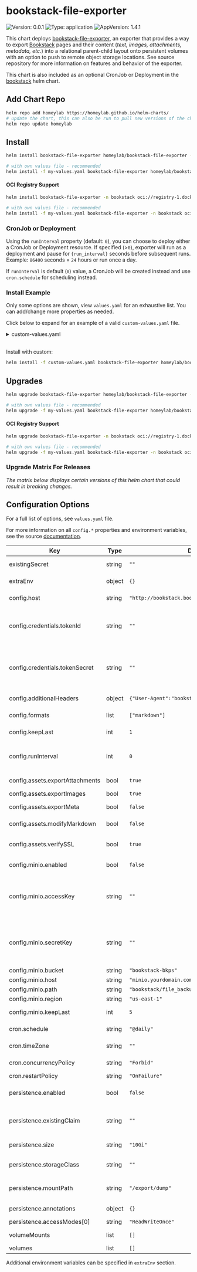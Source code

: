# bookstack-file-exporter
![Version: 0.0.1](https://img.shields.io/badge/Version-0.0.1-informational?style=flat-square) ![Type: application](https://img.shields.io/badge/Type-application-informational?style=flat-square) ![AppVersion: 1.4.1](https://img.shields.io/badge/AppVersion-1.4.0-informational?style=flat-square)

This chart deploys [bookstack-file-exporter](https://github.com/homeylab/bookstack-file-exporter), an exporter that provides a way to export [Bookstack](https://github.com/BookStackApp/BookStack) pages and their content (_text, images, attachments, metadata, etc._) into a relational parent-child layout onto persistent volumes with an option to push to remote object storage locations. See source repository for more information on features and behavior of the exporter.

This chart is also included as an optional CronJob or Deployment in the [bookstack](https://github.com/homeylab/helm-charts/tree/main/charts/bookstack) helm chart.

## Add Chart Repo
```bash
helm repo add homeylab https://homeylab.github.io/helm-charts/
# update the chart, this can also be run to pull new versions of the chart for upgrades
helm repo update homeylab
```

## Install
```bash
helm install bookstack-file-exporter homeylab/bookstack-file-exporter -n bookstack --create-namespace

# with own values file - recommended
helm install -f my-values.yaml bookstack-file-exporter homeylab/bookstack-file-exporter -n bookstack --create-namespace
```

#### OCI Registry Support
```bash
helm install bookstack-file-exporter -n bookstack oci://registry-1.docker.io/homeylabcharts/bookstack-file-exporter --version X.Y.Z --create-namespace

# with own values file - recommended
helm install -f my-values.yaml bookstack-file-exporter -n bookstack oci://registry-1.docker.io/homeylabcharts/bookstack-file-exporter --version X.Y.Z --create-namespace
```

### CronJob or Deployment
Using the `runInterval` property (default: `0`), you can choose to deploy either a CronJob or Deployment resource. If specified (>`0`), exporter will run as a deployment and pause for `{run_interval}` seconds before subsequent runs. Example: `86400` seconds = `24` hours or run once a day.

If `runInterval` is default (`0`) value, a CronJob will be created instead and use `cron.schedule` for scheduling instead.

### Install Example
Only some options are shown, view `values.yaml` for an exhaustive list. You can add/change more properties as needed.

Click below to expand for an example of a valid `custom-values.yaml` file. 
<details closed>
<summary>custom-values.yaml</summary>
<br>

```yaml
extraEnv:
  LOG_LEVEL: info

config:
  host: "http://wiki.example.org"
  credentials:
    tokenId: "sample_tokenid"
    tokenSecret: "sample_tokensecret"
  additionalHeaders:
    User-Agent: "bookstack-file-exporter"
  formats:
    - markdown
    # - html
    # - pdf
    # - plaintext
  minio:
    enabled: false
    host: ""
    accessKey: ""
    secretKey: ""
    region: "us-east-1"
    bucket: ""
    path: ""
    keepLast: 5
  assets:
    exportImages: true
    exportAttachments: true
    modifyMarkdown: true
    exportMeta: false
    verifySSL: true
  keepLast: 3
  runInterval: 0

persistence:
  enabled: true
  annotations: {}
  storageClass: "sample-provisioner"
  size: 5Gi
  existingClaim: ""
  accessModes:
    - ReadWriteOnce
  mountPath: "/export/dump"
  selector: {}
```
</details>
<br>

Install with custom:
```bash
helm install -f custom-values.yaml bookstack-file-exporter homeylab/bookstack-file-exporter -n bookstack --create-namespace
```

## Upgrades
```bash
helm upgrade bookstack-file-exporter homeylab/bookstack-file-exporter -n bookstack

# with own values file - recommended
helm upgrade -f my-values.yaml bookstack-file-exporter homeylab/bookstack-file-exporter -n bookstack
```

#### OCI Registry Support
```bash
helm upgrade bookstack-file-exporter -n bookstack oci://registry-1.docker.io/homeylabcharts/bookstack-file-exporter --version X.Y.Z

# with own values file - recommended
helm upgrade -f my-values.yaml bookstack-file-exporter -n bookstack oci://registry-1.docker.io/homeylabcharts/bookstack-file-exporter --version X.Y.Z
```

### Upgrade Matrix For Releases
_The matrix below displays certain versions of this helm chart that could result in breaking changes._

## Configuration Options
For a full list of options, see `values.yaml` file.

For more information on all `config.*` properties and environment variables, see the source [documentation](https://github.com/homeylab/bookstack-file-exporter).

| Key | Type | Default | Description |
|-----|------|---------|-------------|
| existingSecret | string | `""` | use an existing secret for credentials |
| extraEnv | object | `{}` | set extra environment variables |
| config.host | string | `"http://bookstack.bookstack.svc.cluster.local"` | set the bookstack instance URL |
| config.credentials.tokenId | string | `""` | set token id, ignored if `BOOKSTACK_TOKEN_ID` is defined in `existingSecret` or env variable |
| config.credentials.tokenSecret | string | `""` | set token secret, ignored if `BOOKSTACK_TOKEN_SECRET` is defined in `existingSecret` or env variable |
| config.additionalHeaders | object | `{"User-Agent":"bookstack-file-exporter"}` | set any additional headers for http client |
| config.formats | list | `["markdown"]` | set one or more export formats |
| config.keepLast | int | `1` | how many backups to keep on filesystem |
| config.runInterval | int | `0` | setting to `0` uses CronJob resource instead of a deployment |
| config.assets.exportAttachments | bool | `true` | set to export attachments |
| config.assets.exportImages | bool | `true` | set to export images |
| config.assets.exportMeta | bool | `false` | set to export page metadata |
| config.assets.modifyMarkdown | bool | `false` | set to modify asset links for markdown files |
| config.assets.verifySSL | bool | `true` | set to enable SSL verification for all asset requests |
| config.minio.enabled | bool | `false` |  enable minio backup uploads |
| config.minio.accessKey | string | `""` | set minio access key, ignored if `MINIO_ACCESS_KEY` is defined in `existingSecret` or env variable |
| config.minio.secretKey | string | `""` | set minio secret key, ignored if `MINIO_SECRET_KEY` is defined in `existingSecret` or env variable |
| config.minio.bucket | string | `"bookstack-bkps"` | set bucket |
| config.minio.host | string | `"minio.yourdomain.com"` |  |
| config.minio.path | string | `"bookstack/file_backups/"` | set minio path to use |
| config.minio.region | string | `"us-east-1"` | set region |
| config.minio.keepLast | int | `5` | how many backups to keep in minio |
| cron.schedule | string | `"@daily"` | set a valid cron schedule |
| cron.timeZone | string | `""` | set a valid timezone if preferred |
| cron.concurrencyPolicy | string | `"Forbid"` | set the concurrency policy |
| cron.restartPolicy | string | `"OnFailure"` | set restart policy |
| persistence.enabled | bool | `false` | enable persistence using PVC for backup files |
| persistence.existingClaim | string | `""` | set an existingClaim for volume, if set the rest of persistence parameters are ignored |
| persistence.size | string | `"10Gi"` | set the size of the volume |
| persistence.storageClass | string | `""` | set the storage class to use, example: `nfs-provisioner` |
| persistence.mountPath | string | `"/export/dump"` | set the mount path for the volume inside the container |
| persistence.annotations | object | `{}` | set additional annotations for the PVC |
| persistence.accessModes[0] | string | `"ReadWriteOnce"` |  |
| volumeMounts | list | `[]` | set additional volumeMounts |
| volumes | list | `[]` | set additional volumes |

Additional environment variables can be specified in `extraEnv` section.